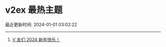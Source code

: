 # v2ex 最热主题

最近更新时间: 2024-01-01 03:02:22

--- 
1. [V 友们 2024 新年快乐！](https://www.v2ex.com/t/1004877) 
